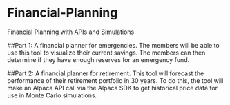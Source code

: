 # Financial-Planning
Financial Planning with APIs and Simulations

##Part 1: A financial planner for emergencies. The members will be able to use this tool to visualize their current savings. The members can then determine if they have enough reserves for an emergency fund.

##Part 2: A financial planner for retirement. This tool will forecast the performance of their retirement portfolio in 30 years. To do this, the tool will make an Alpaca API call via the Alpaca SDK to get historical price data for use in Monte Carlo simulations.

